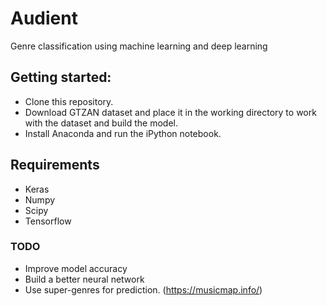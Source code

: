 # Audient
Genre classification using machine learning and deep learning

## Getting started:
* Clone this repository.  
* Download GTZAN dataset and place it in the working directory to work with the dataset and build the model.  
* Install Anaconda and run the iPython notebook.  

## Requirements

* Keras
* Numpy
* Scipy
* Tensorflow

### TODO

* Improve model accuracy
* Build a better neural network
* Use super-genres for prediction. (https://musicmap.info/)
